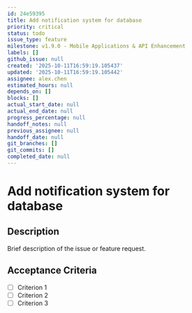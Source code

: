 ```yaml
---
id: 24e59395
title: Add notification system for database
priority: critical
status: todo
issue_type: feature
milestone: v1.9.0 - Mobile Applications & API Enhancement
labels: []
github_issue: null
created: '2025-10-11T16:59:19.105437'
updated: '2025-10-11T16:59:19.105442'
assignee: alex.chen
estimated_hours: null
depends_on: []
blocks: []
actual_start_date: null
actual_end_date: null
progress_percentage: null
handoff_notes: null
previous_assignee: null
handoff_date: null
git_branches: []
git_commits: []
completed_date: null
---
```


# Add notification system for database

## Description

Brief description of the issue or feature request.

## Acceptance Criteria

- [ ] Criterion 1
- [ ] Criterion 2
- [ ] Criterion 3